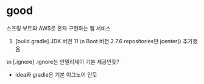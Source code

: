 # good
스프링 부트와 AWS로 혼자 구현하는 웹 서비스


1. [build.gradle]
JDK 버전 11 
\n
Boot 버전 2.7.6
repositories만 jcenter() 추가했음

\n
[.ignore]
.ignore는 인텔리제이 기본 제공인듯?
 - idea와 gradle은 기본 이그노어 인듯



